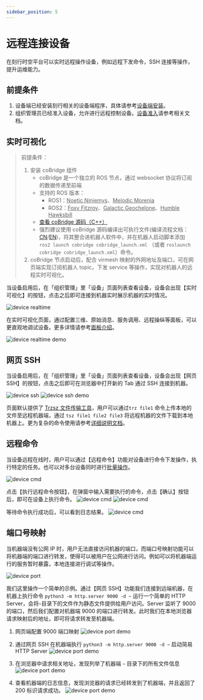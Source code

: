 ```yaml
---
sidebar_position: 5
---
```


# 远程连接设备

在刻行时空平台可以实时远程操作设备，例如远程下发命令，SSH 连接等操作，提升运维能力。

## 前提条件

1. 设备端已经安装刻行相关的设备端程序，具体请参考[设备端安装](./2-create-device.md#add-device-from-device)。
2. 组织管理员已经准入设备，允许进行远程控制设备。[设备准入](./3-manage-device.md#device-admission)请参考相关文档。

## 实时可视化

> 前提条件：
>
> 1. 安装 coBridge 组件
>    - coBridge 是一个独立的 ROS 节点，通过 websocket 协议将订阅的数据传递至前端
>    - 支持的 ROS 版本：
>      - ROS1：<u>Noetic Ninjemys</u>、<u>Melodic Morenia</u>
>      - ROS2：<u>Foxy Fitzroy</u>、<u>Galactic Geochelone</u>、<u>Humble Hawksbill</u>
>    - [查看 coBridge 源码（C++）](https://github.com/coscene-io/coBridge)
>    - 强烈建议使用 coBridge 源码编译出可执行文件(编译流程文档：[CN](https://github.com/coscene-io/coBridge/blob/main/README.zh-CN.md)/[EN](https://github.com/coscene-io/coBridge/blob/main/README.md))，将其整合进机器人软件中，并在机器人启动脚本添加 `ros2 launch cobridge cobridge_launch.xml` （或者 `roslaunch cobridge cobridge_launch.xml`）命令。
> 2. coBridge 节点启动后，配合 virmesh 映射的外网地址及端口，可在网页端实现订阅机器人 topic，下发 service 等操作，实现对机器人的远程实时可视化。

当设备启用后，在「组织管理」里「设备」页面列表查看设备，设备会出现【实时可视化】的按钮，点击之后即可连接到机器实时展示机器的实时情况。

![device realtime](./img/4-3-device-realtime.png)

在实时可视化页面，通过配置三维、原始消息、服务调用、远程操纵等面板，可以更直观地调试设备。更多详情请参考[面板介绍](../viz/4-panel/1-panel-overview.md)。

![device realtime demo](./img/4-3-device-realtime-demo.png)

## 网页 SSH

当设备启用后，在「组织管理」里「设备」页面列表查看设备，设备会出现【网页 SSH】的按钮，点击之后即可在浏览器中打开新的 Tab 通过 SSH 连接到机器。

![device ssh](./img/4-3-device-ssh.png)
![device ssh demo](./img/4-3-device-ssh-demo.png)

页面默认提供了 [Trzsz 文件传输工具](https://trzsz.github.io/cn/)，用户可以通过`trz file1` 命令上传本地的文件至远程机器端，通过 `tsz file1 file2 file3` 将远程机器的文件下载到本地机器上。更为复杂的命令使用请参考[详细说明文档](https://trzsz.github.io/cn/)。

## 远程命令

当设备远程在线时，用户可以通过【远程命令】功能对设备进行命令下发操作，执行特定的任务。也可以对多台设备同时进行[批量操作](./6-batch-device-operations.md)。

![device cmd](./img/6-remote-command-1.png)

点击【执行远程命令按钮】，在弹窗中输入需要执行的命令，点击【确认】按钮后，即可在设备上执行命令。
![device cmd](./img/6-remote-command-2.png)
![device cmd](./img/6-remote-command-3.png)

等待命令执行成功后，可以看到日志结果。
![device cmd](./img/6-remote-command-4.png)

## 端口号映射

当机器端没有公网 IP 时，用户无法直接访问机器的端口，而端口号映射功能可以将机器端的端口进行转发，使得可以被用户在公网进行访问。例如可以将机器端运行的服务暂时暴露，本地连接进行调试等操作。

![device port](./img/4-3-device-port.png)

我们这里操作一个简单的示例。通过【网页 SSH】功能我们连接到远端机器，在机器上执行命令 `python3 -m http.server 9000 -d ~` 运行一个简单的 HTTP Server，会将`~`目录下的文件作为静态文件提供给用户访问。Server 监听了 9000 的端口，然后我们配置对机器端 9000 的端口进行转发。此时我们在本地浏览器请求映射后的地址，即可将请求转发至机器端。

1. 网页端配置 9000 端口映射
   ![device port demo](./img/4-3-device-port-demo-1.png)

2. 通过网页 SSH 在机器端执行 `python3 -m http.server 9000 -d ~` 启动简易 HTTP Server
   ![device port demo](./img/4-3-device-port-demo-3.png)

3. 在浏览器中请求相关地址，发现列举了机器端 `~` 目录下的所有文件信息
   ![device port demo](./img/4-3-device-port-demo-2.png)

4. 查看机器端的日志信息，发现浏览器的请求已经转发到了机器端，并且返回了 200 标识请求成功。
   ![device port demo](./img/4-3-device-port-demo-3.png)
